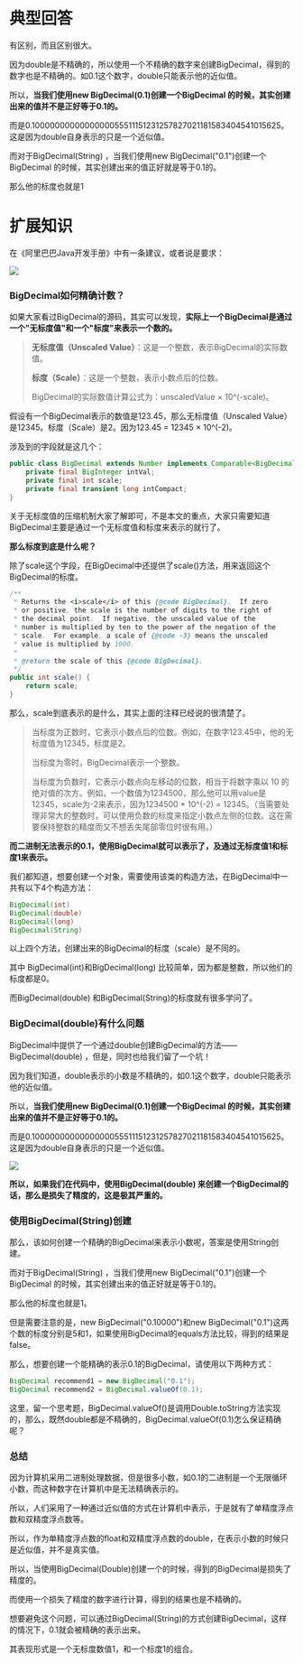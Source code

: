 # 典型回答


有区别，而且区别很大。



因为double是不精确的，所以使用一个不精确的数字来创建BigDecimal，得到的数字也是不精确的。如0.1这个数字，double只能表示他的近似值。



所以，**当我们使用new BigDecimal(0.1)创建一个BigDecimal 的时候，其实创建出来的值并不是正好等于0.1的。**



而是0.1000000000000000055511151231257827021181583404541015625。这是因为double自身表示的只是一个近似值。



而对于BigDecimal(String) ，当我们使用new BigDecimal("0.1")创建一个BigDecimal 的时候，其实创建出来的值正好就是等于0.1的。



那么他的标度也就是1



# 扩展知识
在《阿里巴巴Java开发手册》中有一条建议，或者说是要求：



![](http://www.hollischuang.com/wp-content/uploads/2021/01/16119907257353.jpg)



### BigDecimal如何精确计数？


如果大家看过BigDecimal的源码，其实可以发现，**实际上一个BigDecimal是通过一个"无标度值"和一个"标度"来表示一个数的。**



> **无标度值（Unscaled Value）**：这是一个整数，表示BigDecimal的实际数值。
>
> **标度（Scale）**：这是一个整数，表示小数点后的位数。
>
> BigDecimal的实际数值计算公式为：unscaledValue × 10^(-scale)。
>



假设有一个BigDecimal表示的数值是123.45，那么无标度值（Unscaled Value）是12345。标度（Scale）是2。因为123.45 = 12345 × 10^(-2)。



涉及到的字段就是这几个：



```java
public class BigDecimal extends Number implements Comparable<BigDecimal> {
    private final BigInteger intVal;
    private final int scale; 
    private final transient long intCompact;
}
```



关于无标度值的压缩机制大家了解即可，不是本文的重点，大家只需要知道BigDecimal主要是通过一个无标度值和标度来表示的就行了。



**那么标度到底是什么呢？**



除了scale这个字段，在BigDecimal中还提供了scale()方法，用来返回这个BigDecimal的标度。



```java
/**
 * Returns the <i>scale</i> of this {@code BigDecimal}.  If zero
 * or positive, the scale is the number of digits to the right of
 * the decimal point.  If negative, the unscaled value of the
 * number is multiplied by ten to the power of the negation of the
 * scale.  For example, a scale of {@code -3} means the unscaled
 * value is multiplied by 1000.
 *
 * @return the scale of this {@code BigDecimal}.
 */
public int scale() {
    return scale;
}
```



那么，scale到底表示的是什么，其实上面的注释已经说的很清楚了。



> 当标度为正数时，它表示小数点后的位数。例如，在数字123.45中，他的无标度值为12345，标度是2。
>
> 当标度为零时，BigDecimal表示一个整数。
>
> 当标度为负数时，它表示小数点向左移动的位数，相当于将数字乘以 10 的绝对值的次方。例如，一个数值为1234500，那么他可以用value是12345，scale为-2来表示，因为1234500 * 10^(-2) = 12345。（当需要处理非常大的整数时，可以使用负数的标度来指定小数点左侧的位数。这在需要保持整数的精度而又不想丢失尾部零位时很有用。）
>



**而二进制无法表示的0.1，使用BigDecimal就可以表示了，及通过无标度值1和标度1来表示。**



我们都知道，想要创建一个对象，需要使用该类的构造方法，在BigDecimal中一共有以下4个构造方法：



```java
BigDecimal(int)
BigDecimal(double) 
BigDecimal(long) 
BigDecimal(String)
```



以上四个方法，创建出来的BigDecimal的标度（scale）是不同的。



其中 BigDecimal(int)和BigDecimal(long) 比较简单，因为都是整数，所以他们的标度都是0。



而BigDecimal(double) 和BigDecimal(String)的标度就有很多学问了。



### BigDecimal(double)有什么问题


BigDecimal中提供了一个通过double创建BigDecimal的方法——BigDecimal(double) ，但是，同时也给我们留了一个坑！



因为我们知道，double表示的小数是不精确的，如0.1这个数字，double只能表示他的近似值。



所以，**当我们使用new BigDecimal(0.1)创建一个BigDecimal 的时候，其实创建出来的值并不是正好等于0.1的。**



而是0.1000000000000000055511151231257827021181583404541015625。这是因为double自身表示的只是一个近似值。



![](http://www.hollischuang.com/wp-content/uploads/2021/01/16119945021181.jpg)



**所以，如果我们在代码中，使用BigDecimal(double) 来创建一个BigDecimal的话，那么是损失了精度的，这是极其严重的。**



### 使用BigDecimal(String)创建


那么，该如何创建一个精确的BigDecimal来表示小数呢，答案是使用String创建。



而对于BigDecimal(String) ，当我们使用new BigDecimal("0.1")创建一个BigDecimal 的时候，其实创建出来的值正好就是等于0.1的。



那么他的标度也就是1。



但是需要注意的是，new BigDecimal("0.10000")和new BigDecimal("0.1")这两个数的标度分别是5和1，如果使用BigDecimal的equals方法比较，得到的结果是false。



那么，想要创建一个能精确的表示0.1的BigDecimal，请使用以下两种方式：



```java
BigDecimal recommend1 = new BigDecimal("0.1");
BigDecimal recommend2 = BigDecimal.valueOf(0.1);
```



这里，留一个思考题，BigDecimal.valueOf()是调用Double.toString方法实现的，那么，既然double都是不精确的，BigDecimal.valueOf(0.1)怎么保证精确呢？



### 总结


因为计算机采用二进制处理数据，但是很多小数，如0.1的二进制是一个无限循环小数，而这种数字在计算机中是无法精确表示的。



所以，人们采用了一种通过近似值的方式在计算机中表示，于是就有了单精度浮点数和双精度浮点数等。



所以，作为单精度浮点数的float和双精度浮点数的double，在表示小数的时候只是近似值，并不是真实值。



所以，当使用BigDecimal(Double)创建一个的时候，得到的BigDecimal是损失了精度的。



而使用一个损失了精度的数字进行计算，得到的结果也是不精确的。



想要避免这个问题，可以通过BigDecimal(String)的方式创建BigDecimal，这样的情况下，0.1就会被精确的表示出来。



其表现形式是一个无标度数值1，和一个标度1的组合。

